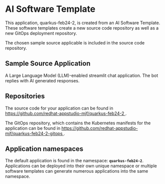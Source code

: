 # AI Software Template

This application, quarkus-feb24-2, is created from an AI Software Template. These software templates create a new source code repository as well as a new GitOps deployment repository.

The chosen sample source applicable is included in the source code repository.

## Sample Source Application

A Large Language Model (LLM)-enabled streamlit chat application. The bot replies with AI generated responses.

## Repositories

The source code for your application can be found in [https://github.com/redhat-appstudio-mjf/quarkus-feb24-2 ](https://github.com/redhat-appstudio-mjf/quarkus-feb24-2 ).
 
The GitOps repository, which contains the Kubernetes manifests for the application can be found in 
[https://github.com/redhat-appstudio-mjf/quarkus-feb24-2-gitops ](https://github.com/redhat-appstudio-mjf/quarkus-feb24-2-gitops ). 

## Application namespaces 

The default application is found in the namespace: **`quarkus-feb24-2`**. Applications can be deployed into their own unique namespace or multiple software templates can generate numerous applications into the same namespace.